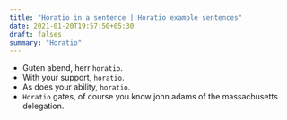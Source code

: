 ```yaml
---
title: "Horatio in a sentence | Horatio example sentences"
date: 2021-01-20T19:57:50+05:30
draft: falses
summary: "Horatio"
---
```

- Guten abend, herr `horatio`.
- With your support, `horatio`.
- As does your ability, `horatio`.
- `Horatio` gates, of course you know john adams of the massachusetts delegation.
                 
